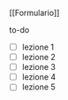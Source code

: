 [[Formulario]]

to-do
- [ ] lezione 1
- [ ] lezione 2
- [ ] lezione 3 
- [ ] lezione 4
- [ ] lezione 5